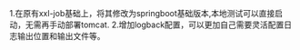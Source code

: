 1.在原有xxl-job基础上，将其修改为springboot基础版本,本地测试可以直接启动，无需再手动部署tomcat.
2.增加logback配置，可以更加自己需要灵活配置日志输出位置和输出文件等。
